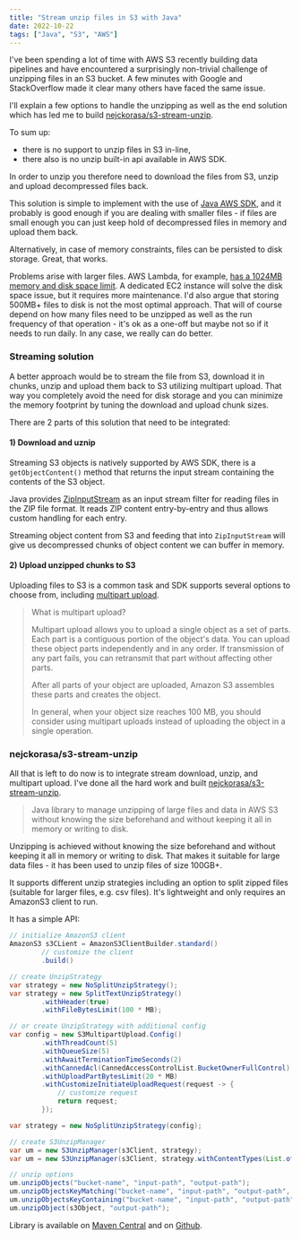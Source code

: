 ```yaml
---
title: "Stream unzip files in S3 with Java"
date: 2022-10-22
tags: ["Java", "S3", "AWS"]
---
```


I've been spending a lot of time with AWS S3 recently building data pipelines and have encountered a surprisingly non-trivial challenge of unzipping files in an S3 bucket. 
A few minutes with Google and StackOverflow made it clear many others have faced the same issue.

I'll explain a few options to handle the unzipping as well as the end solution which has led me to build [nejckorasa/s3-stream-unzip](https://github.com/nejckorasa/s3-stream-unzip).

To sum up: 
- there is no support to unzip files in S3 in-line,
- there also is no unzip built-in api available in AWS SDK.


In order to unzip you therefore need to download the files from S3, unzip and upload decompressed files back. 

This solution is simple to implement with the use of [Java AWS SDK](https://aws.amazon.com/sdk-for-java/), and it probably is good enough if you are dealing with smaller files - if files are small enough you can just keep hold of decompressed files in memory and upload them back. 

Alternatively, in case of memory constraints, files can be persisted to disk storage. Great, that works.

Problems arise with larger files. AWS Lambda, for example, [has a 1024MB memory and disk space limit](https://aws.amazon.com/lambda/faqs/). A dedicated EC2 instance will solve the disk space issue, but it requires more maintenance. I'd also argue that storing 500MB+ files to disk is not the most optimal approach. 
That will of course depend on how many files need to be unzipped as well as the run frequency of that operation - it's ok as a one-off but maybe not so if it needs to run daily. In any case, we really can do better.

### Streaming solution

A better approach would be to stream the file from S3, download it in chunks, unzip and upload them back to S3 utilizing multipart upload. That way you completely avoid the need for disk storage and you can minimize the memory footprint by tuning the download and upload chunk sizes.

There are 2 parts of this solution that need to be integrated:

#### 1) Download and uznip

Streaming S3 objects is natively supported by AWS SDK, there is a `getObjectContent()` method that returns the input stream containing the contents of the S3 object.

Java provides [ZipInputStream](https://docs.oracle.com/javase/7/docs/api/java/util/zip/ZipInputStream.html) as an input stream filter for reading files in the ZIP file format. It reads ZIP content entry-by-entry and thus allows custom handling for each entry.

Streaming object content from S3 and feeding that into `ZipInputStream` will give us decompressed chunks of object content we can buffer in memory.

#### 2) Upload unzipped chunks to S3

Uploading files to S3 is a common task and SDK supports several options to choose from, including [multipart upload](https://docs.aws.amazon.com/AmazonS3/latest/userguide/mpuoverview.html). 

> What is multipart upload?
> 
> Multipart upload allows you to upload a single object as a set of parts. 
> Each part is a contiguous portion of the object's data. You can upload these object parts independently and in any order. 
> If transmission of any part fails, you can retransmit that part without affecting other parts. 
> 
> After all parts of your object are uploaded, Amazon S3 assembles these parts and creates the object. 
>
> In general, when your object size reaches 100 MB, you should consider using multipart uploads instead of uploading the object in a single operation.

### nejckorasa/s3-stream-unzip

All that is left to do now is to integrate stream download, unzip, and multipart upload. 
I've done all the hard work and built [nejckorasa/s3-stream-unzip](https://github.com/nejckorasa/s3-stream-unzip).

> Java library to manage unzipping of large files and data in AWS S3 without knowing the size beforehand and without keeping it all in memory or writing to disk.

Unzipping is achieved without knowing the size beforehand and without keeping it all in memory or writing to disk. That makes it suitable for large data files - it has been used to unzip files of size 100GB+.

It supports different unzip strategies including an option to split zipped files (suitable for larger files, e.g. csv files). It's lightweight and only requires an AmazonS3 client to run.

It has a simple API:

```java
// initialize AmazonS3 client
AmazonS3 s3CLient = AmazonS3ClientBuilder.standard()
        // customize the client
        .build()

// create UnzipStrategy
var strategy = new NoSplitUnzipStrategy();
var strategy = new SplitTextUnzipStrategy()
        .withHeader(true)
        .withFileBytesLimit(100 * MB);

// or create UnzipStrategy with additional config
var config = new S3MultipartUpload.Config()
        .withThreadCount(5)
        .withQueueSize(5)
        .withAwaitTerminationTimeSeconds(2)
        .withCannedAcl(CannedAccessControlList.BucketOwnerFullControl)
        .withUploadPartBytesLimit(20 * MB)
        .withCustomizeInitiateUploadRequest(request -> {
            // customize request
            return request;
        });

var strategy = new NoSplitUnzipStrategy(config);

// create S3UnzipManager
var um = new S3UnzipManager(s3Client, strategy);
var um = new S3UnzipManager(s3Client, strategy.withContentTypes(List.of("application/zip"));

// unzip options
um.unzipObjects("bucket-name", "input-path", "output-path");
um.unzipObjectsKeyMatching("bucket-name", "input-path", "output-path", ".*\\.zip");
um.unzipObjectsKeyContaining("bucket-name", "input-path", "output-path", "-part-of-object-");
um.unzipObject(s3Object, "output-path");
```

Library is available on [Maven Central](https://search.maven.org/artifact/io.github.nejckorasa/s3-stream-unzip/1.0.1/jar) and on [Github](https://github.com/nejckorasa/s3-stream-unzip).
